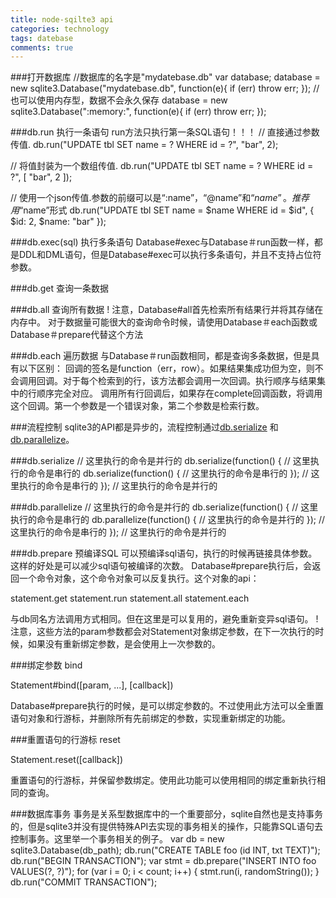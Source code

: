 ```yaml
---
title: node-sqilte3 api
categories: technology
tags: datebase
comments: true
---
```

###打开数据库
//数据库的名字是"mydatebase.db"
var database;
database = new sqlite3.Database("mydatebase.db", function(e){
 if (err) throw err;
});
//也可以使用内存型，数据不会永久保存
database = new sqlite3.Database(":memory:", function(e){
 if (err) throw err;
});

###db.run 执行一条语句
run方法只执行第一条SQL语句！！！
// 直接通过参数传值.
db.run("UPDATE tbl SET name = ? WHERE id = ?", "bar", 2);

// 将值封装为一个数组传值.
db.run("UPDATE tbl SET name = ? WHERE id = ?", [ "bar", 2 ]);

// 使用一个json传值.参数的前缀可以是“:name”，“@name”和“$name”。推荐用“$name”形式
db.run("UPDATE tbl SET name = $name WHERE id = $id", {
 $id: 2,
 $name: "bar"
});


###db.exec(sql) 执行多条语句
Database#exec与Database＃run函数一样，都是DDL和DML语句，但是Database#exec可以执行多条语句，并且不支持占位符参数。


###db.get 查询一条数据


###db.all 查询所有数据
! 注意，Database#all首先检索所有结果行并将其存储在内存中。 对于数据量可能很大的查询命令时候，请使用Database＃each函数或Database＃prepare代替这个方法

###db.each 遍历数据
与Database＃run函数相同，都是查询多条数据，但是具有以下区别：
回调的签名是function（err，row）。如果结果集成功但为空，则不会调用回调。对于每个检索到的行，该方法都会调用一次回调。执行顺序与结果集中的行顺序完全对应。
调用所有行回调后，如果存在complete回调函数，将调用这个回调。第一个参数是一个错误对象，第二个参数是检索行数。

###流程控制
sqlite3的API都是异步的，流程控制通过[db.serialize](#db.serialize) 和 [db.parallelize](#db.parallelize)。

###db.serialize
// 这里执行的命令是并行的
db.serialize(function() {
 // 这里执行的命令是串行的
 db.serialize(function() {
 // 这里执行的命令是串行的
});
 // 这里执行的命令是串行的
});
// 这里执行的命令是并行的

###db.parallelize
// 这里执行的命令是并行的
db.serialize(function() {
 // 这里执行的命令是串行的
 db.parallelize(function() {
 // 这里执行的命令是并行的
});
 // 这里执行的命令是串行的
});
// 这里执行的命令是并行的

###db.prepare 预编译SQL
可以预编译sql语句，执行的时候再链接具体参数。这样的好处是可以减少sql语句被编译的次数。
Database#prepare执行后，会返回一个命令对象，这个命令对象可以反复执行。这个对象的api：

  statement.get
  statement.run
  statement.all
  statement.each

与db同名方法调用方式相同。但在这里是可以复用的，避免重新变异sql语句。
! 注意，这些方法的param参数都会对Statement对象绑定参数，在下一次执行的时候，如果没有重新绑定参数，是会使用上一次参数的。

###绑定参数 bind

Statement#bind([param, ...], [callback])

Database#prepare执行的时候，是可以绑定参数的。不过使用此方法可以全重置语句对象和行游标，并删除所有先前绑定的参数，实现重新绑定的功能。

###重置语句的行游标 reset

Statement.reset([callback])

重置语句的行游标，并保留参数绑定。使用此功能可以使用相同的绑定重新执行相同的查询。


###数据库事务
事务是关系型数据库中的一个重要部分，sqlite自然也是支持事务的，但是sqlite3并没有提供特殊API去实现的事务相关的操作，只能靠SQL语句去控制事务。这里举一个事务相关的例子。
var db = new sqlite3.Database(db_path);
db.run("CREATE TABLE foo (id INT, txt TEXT)");
db.run("BEGIN TRANSACTION");
var stmt = db.prepare("INSERT INTO foo VALUES(?, ?)");
for (var i = 0; i < count; i++) {
 stmt.run(i, randomString());
}
db.run("COMMIT TRANSACTION");
